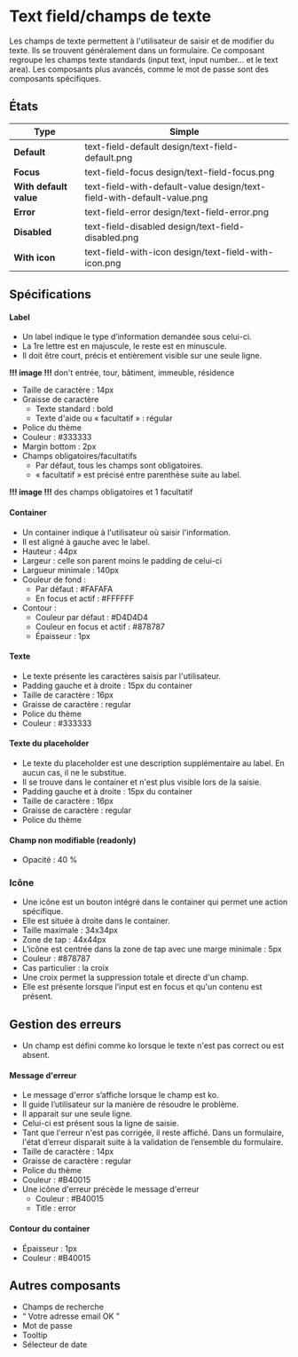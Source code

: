 # Text field/champs de texte

Les champs de texte permettent à l'utilisateur de saisir et de modifier du texte. Ils se trouvent généralement dans un formulaire. Ce composant regroupe les champs texte standards (input text, input number… et le text area). Les composants plus avancés, comme le mot de passe sont des composants spécifiques.


## États

Type | Simple
------------ | ------------- |
**Default** | text-field-default design/text-field-default.png
**Focus** | text-field-focus design/text-field-focus.png
**With default value** |  text-field-with-default-value design/text-field-with-default-value.png
**Error** | text-field-error design/text-field-error.png
**Disabled** | text-field-disabled design/text-field-disabled.png
**With icon** | text-field-with-icon design/text-field-with-icon.png

## Spécifications
#### Label
- Un label indique le type d’information demandée sous celui-ci.
- La 1re lettre est en majuscule, le reste est en minuscule.
- Il doit être court, précis et entièrement visible sur une seule ligne.

**!!! image !!!** don't entrée, tour, bâtiment, immeuble, résidence
- Taille de caractère : 14px
- Graisse de caractère
  - Texte standard : bold
  - Texte d'aide ou «&nbsp;facultatif&nbsp;» : régular
- Police du thème
- Couleur : #333333
- Margin bottom : 2px
- Champs obligatoires/facultatifs
  - Par défaut, tous les champs sont obligatoires.
  - «&nbsp;facultatif&nbsp;» est précisé entre parenthèse suite au label.

**!!! image !!!** des champs obligatoires et 1 facultatif

#### Container
- Un container indique à l'utilisateur où saisir l'information.
- Il est aligné à gauche avec le label.
- Hauteur : 44px
- Largeur : celle son parent moins le padding de celui-ci
- Largueur minimale : 140px
- Couleur de fond&nbsp;:
  - Par défaut : #FAFAFA
  - En focus et actif : #FFFFFF
- Contour&nbsp;:
  - Couleur par défaut : #D4D4D4
  - Couleur en focus et actif : #878787
  - Épaisseur : 1px

#### Texte
  - Le texte présente les caractères saisis par l'utilisateur.
  - Padding gauche et à droite : 15px du container
  - Taille de caractère : 16px
  - Graisse de caractère : regular
  - Police du thème
  - Couleur : #333333

#### Texte du placeholder
- Le texte du placeholder est une description supplémentaire au label. En aucun cas, il ne le substitue.
- Il se trouve dans le container et n'est plus visible lors de la saisie.
- Padding gauche et à droite : 15px du container
- Taille de caractère : 16px
- Graisse de caractère : regular
- Police du thème

#### Champ non modifiable (readonly)
  - Opacité : 40 %

### Icône
- Une icône est un bouton intégré dans le container qui permet une action spécifique.
- Elle est située à droite dans le container.
- Taille maximale : 34x34px
- Zone de tap : 44x44px
- L’icône est centrée dans la zone de tap avec une marge minimale : 5px
- Couleur : #878787
- Cas particulier : la croix
 - Une croix permet la suppression totale et directe d'un champ.
 - Elle est présente lorsque l’input est en focus et qu'un contenu est présent.

## Gestion des erreurs
- Un champ est défini comme ko lorsque le texte n'est pas correct ou est absent.

#### Message d'erreur
- Le message d'error s’affiche lorsque le champ est ko.
- Il guide l’utilisateur sur la manière de résoudre le problème.
- Il apparait sur une seule ligne.
- Celui-ci est présent sous la ligne de saisie.
- Tant que l'erreur n'est pas corrigée, il reste affiché. Dans un formulaire, l'état d’erreur disparait suite à la validation de l’ensemble du formulaire.
- Taille de caractère : 14px
- Graisse de caractère : regular
- Police du thème
- Couleur : #B40015
- Une icône d'erreur précède le message d'erreur
  - Couleur : #B40015
  - Title : error

#### Contour du container
  - Épaisseur : 1px
  - Couleur : #B40015


## Autres composants
- Champs de recherche
- “ Votre adresse email OK ”
- Mot de passe
- Tooltip
- Sélecteur de date
